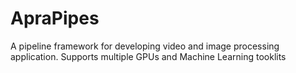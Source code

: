 # ApraPipes
A pipeline framework for developing video and image processing application. Supports multiple GPUs and Machine Learning tooklits
